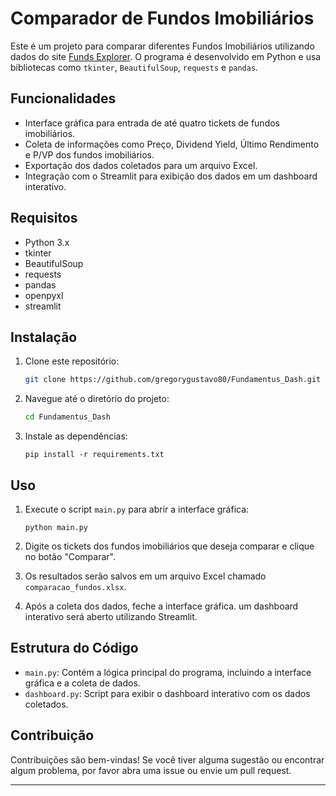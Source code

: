 # Comparador de Fundos Imobiliários

Este é um projeto para comparar diferentes Fundos Imobiliários utilizando dados do site [Funds Explorer](https://www.fundsexplorer.com.br/). O programa é desenvolvido em Python e usa bibliotecas como `tkinter`, `BeautifulSoup`, `requests` e `pandas`.

## Funcionalidades

- Interface gráfica para entrada de até quatro tickets de fundos imobiliários.
- Coleta de informações como Preço, Dividend Yield, Último Rendimento e P/VP dos fundos imobiliários.
- Exportação dos dados coletados para um arquivo Excel.
- Integração com o Streamlit para exibição dos dados em um dashboard interativo.

## Requisitos

+ Python 3.x
+ tkinter
+ BeautifulSoup
+ requests
+ pandas
+ openpyxl
+ streamlit

## Instalação

1. Clone este repositório:
    ```sh
    git clone https://github.com/gregorygustavo80/Fundamentus_Dash.git
    ```

2. Navegue até o diretório do projeto:
    ```sh
    cd Fundamentus_Dash
    ```

3. Instale as dependências:
    ```
    pip install -r requirements.txt
    ```

## Uso

1. Execute o script `main.py` para abrir a interface gráfica:
    ```
    python main.py
    ```

2. Digite os tickets dos fundos imobiliários que deseja comparar e clique no botão "Comparar".

3. Os resultados serão salvos em um arquivo Excel chamado `comparacao_fundos.xlsx`.

4. Após a coleta dos dados, feche a interface gráfica. um dashboard interativo será aberto utilizando Streamlit.

## Estrutura do Código

- `main.py`: Contém a lógica principal do programa, incluindo a interface gráfica e a coleta de dados.
- `dashboard.py`: Script para exibir o dashboard interativo com os dados coletados.

## Contribuição

Contribuições são bem-vindas! Se você tiver alguma sugestão ou encontrar algum problema, por favor abra uma issue ou envie um pull request.

---


